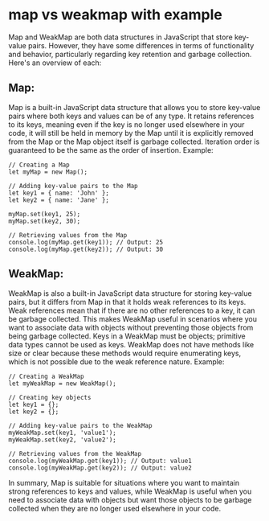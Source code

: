 # map vs weakmap  with example

Map and WeakMap are both data structures in JavaScript that store key-value pairs. However, they have some differences in terms of functionality and behavior, particularly regarding key retention and garbage collection. Here's an overview of each:

## Map:
Map is a built-in JavaScript data structure that allows you to store key-value pairs where both keys and values can be of any type.
It retains references to its keys, meaning even if the key is no longer used elsewhere in your code, it will still be held in memory by the Map until it is explicitly removed from the Map or the Map object itself is garbage collected.
Iteration order is guaranteed to be the same as the order of insertion.
Example:

    // Creating a Map
    let myMap = new Map();
    
    // Adding key-value pairs to the Map
    let key1 = { name: 'John' };
    let key2 = { name: 'Jane' };
    
    myMap.set(key1, 25);
    myMap.set(key2, 30);
    
    // Retrieving values from the Map
    console.log(myMap.get(key1)); // Output: 25
    console.log(myMap.get(key2)); // Output: 30


## WeakMap:
WeakMap is also a built-in JavaScript data structure for storing key-value pairs, but it differs from Map in that it holds weak references to its keys.
Weak references mean that if there are no other references to a key, it can be garbage collected. This makes WeakMap useful in scenarios where you want to associate data with objects without preventing those objects from being garbage collected.
Keys in a WeakMap must be objects; primitive data types cannot be used as keys.
WeakMap does not have methods like size or clear because these methods would require enumerating keys, which is not possible due to the weak reference nature.
Example:

    // Creating a WeakMap
    let myWeakMap = new WeakMap();
    
    // Creating key objects
    let key1 = {};
    let key2 = {};
    
    // Adding key-value pairs to the WeakMap
    myWeakMap.set(key1, 'value1');
    myWeakMap.set(key2, 'value2');
    
    // Retrieving values from the WeakMap
    console.log(myWeakMap.get(key1)); // Output: value1
    console.log(myWeakMap.get(key2)); // Output: value2

In summary, Map is suitable for situations where you want to maintain strong references to keys and values, while WeakMap is useful when you need to associate data with objects but want those objects to be garbage collected when they are no longer used elsewhere in your code.


